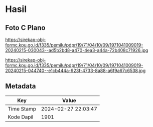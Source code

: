 # Hasil

## Foto C Plano

https://sirekap-obj-formc.kpu.go.id/f335/pemilu/pdpr/19/71/04/10/09/1971041009019-20240215-030043--ad5b2bd8-a470-4ea3-a44a-72b408c71926.jpg

https://sirekap-obj-formc.kpu.go.id/f335/pemilu/pdpr/19/71/04/10/09/1971041009019-20240215-044740--e1cb444a-923f-4733-8a88-a6f9a67c6538.jpg


## Metadata

| Key        | Value               |
| ---------- | ------------------- |
| Time Stamp | 2024-02-27 22:03:47 |
| Kode Dapil | 1901                |



